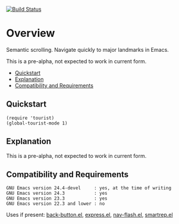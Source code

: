 [![Build Status](https://secure.travis-ci.org/rolandwalker/tourist.png)](http://travis-ci.org/rolandwalker/tourist)

# Overview

Semantic scrolling.  Navigate quickly to major landmarks in Emacs.

This is a pre-alpha, not expected to work in current form.

 * [Quickstart](#quickstart)
 * [Explanation](#explanation)
 * [Compatibility and Requirements](#compatibility-and-requirements)

## Quickstart

```elisp
(require 'tourist)
(global-tourist-mode 1)
```

## Explanation

This is a pre-alpha, not expected to work in current form.

## Compatibility and Requirements

	GNU Emacs version 24.4-devel     : yes, at the time of writing
	GNU Emacs version 24.3           : yes
	GNU Emacs version 23.3           : yes
	GNU Emacs version 22.3 and lower : no

Uses if present: [back-button.el](http://github.com/rolandwalker/back-button), [express.el](http://github.com/rolandwalker/express), [nav-flash.el](http://github.com/rolandwalker/nav-flash), [smartrep.el](http://github.com/myuhe/smartrep.el)
